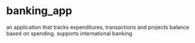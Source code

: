 # banking_app
an application that tracks expenditures, transactions and projects balance based on spending. supports international banking
